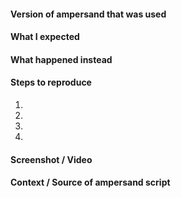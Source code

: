 <!-- Thanks for contributing to Ampersand! Please pick a clear title and proceed. -->

#### Version of ampersand that was used 


#### What I expected


#### What happened instead


#### Steps to reproduce
1. 
2.
3.
4.


#### Screenshot / Video


#### Context / Source of ampersand script
<!-- Optional: share your script if possible. It helps us reproduce the problem. Please try to keep the scripts tiny

We'd also love to know how you found the bug: #dogfooding, #manual-testing, #automated-testing, or #user-report if applicable.

If requesting a new feature, explain why you'd like to see it added.
-->


